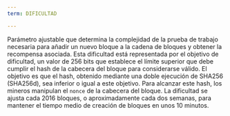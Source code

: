 ```yaml
---
term: DIFICULTAD

---
```

Parámetro ajustable que determina la complejidad de la prueba de trabajo necesaria para añadir un nuevo bloque a la cadena de bloques y obtener la recompensa asociada. Esta dificultad está representada por el objetivo de dificultad, un valor de 256 bits que establece el límite superior que debe cumplir el hash de la cabecera del bloque para considerarse válido. El objetivo es que el hash, obtenido mediante una doble ejecución de SHA256 (SHA256d), sea inferior o igual a este objetivo. Para alcanzar este hash, los mineros manipulan el `nonce` de la cabecera del bloque. La dificultad se ajusta cada 2016 bloques, o aproximadamente cada dos semanas, para mantener el tiempo medio de creación de bloques en unos 10 minutos.